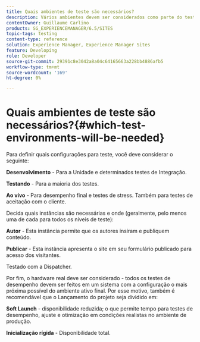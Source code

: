 ```yaml
---
title: Quais ambientes de teste são necessários?
description: Vários ambientes devem ser considerados como parte do teste
contentOwner: Guillaume Carlino
products: SG_EXPERIENCEMANAGER/6.5/SITES
topic-tags: testing
content-type: reference
solution: Experience Manager, Experience Manager Sites
feature: Developing
role: Developer
source-git-commit: 29391c8e3042a8a04c64165663a228bb4886afb5
workflow-type: tm+mt
source-wordcount: '169'
ht-degree: 0%

---
```


# Quais ambientes de teste são necessários?{#which-test-environments-will-be-needed}

Para definir quais configurações para teste, você deve considerar o seguinte:

**Desenvolvimento** - Para a Unidade e determinados testes de Integração.

**Testando** - Para a maioria dos testes.

**Ao vivo** - Para desempenho final e testes de stress. Também para testes de aceitação com o cliente.

Decida quais instâncias são necessárias e onde (geralmente, pelo menos uma de cada para todos os níveis de teste):

**Autor** - Esta instância permite que os autores insiram e publiquem conteúdo.

**Publicar** - Esta instância apresenta o site em seu formulário publicado para acesso dos visitantes.

Testado com a Dispatcher.

Por fim, o hardware real deve ser considerado - todos os testes de desempenho devem ser feitos em um sistema com a configuração o mais próxima possível do ambiente ativo final. Por esse motivo, também é recomendável que o Lançamento do projeto seja dividido em:

**Soft Launch** - disponibilidade reduzida; o que permite tempo para testes de desempenho, ajuste e otimização em condições realistas no ambiente de produção.

**Inicialização rígida** - Disponibilidade total.
